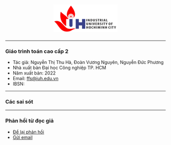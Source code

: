 <h1 align="center"><img width="40%"  src="figures/iuh.png" /></h1>

-----

### Giáo trình toán cao cấp 2
- Tác giả: Nguyễn Thị Thu Hà, Đoàn Vương Nguyên, Nguyễn Đức Phương
- Nhà xuất bản Đại học Công nghiệp TP. HCM
- Năm xuất bản: 2022
- Email: ffs@iuh.edu.vn
- IBSN: 

-----

### Các sai sót

-----

### Phản hồi từ đọc giả
- [Để lại phản hồi](https://github.com/khoacoban/toancaocap2/issues)
- [Gửi email](mailto:ffs@iuh.edu.vn)
